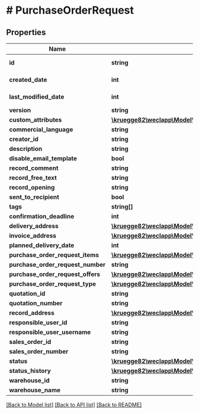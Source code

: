 # # PurchaseOrderRequest

## Properties

Name | Type | Description | Notes
------------ | ------------- | ------------- | -------------
**id** | **string** |  | [optional] [readonly]
**created_date** | **int** |  | [optional] [readonly]
**last_modified_date** | **int** |  | [optional] [readonly]
**version** | **string** |  | [optional]
**custom_attributes** | [**\kruegge82\weclapp\Model\CustomAttribute[]**](CustomAttribute.md) |  | [optional]
**commercial_language** | **string** |  | [optional]
**creator_id** | **string** |  | [optional]
**description** | **string** |  | [optional]
**disable_email_template** | **bool** |  | [optional]
**record_comment** | **string** |  | [optional]
**record_free_text** | **string** |  | [optional]
**record_opening** | **string** |  | [optional]
**sent_to_recipient** | **bool** |  | [optional]
**tags** | **string[]** |  | [optional]
**confirmation_deadline** | **int** |  | [optional]
**delivery_address** | [**\kruegge82\weclapp\Model\RecordAddress**](RecordAddress.md) |  | [optional]
**invoice_address** | [**\kruegge82\weclapp\Model\RecordAddress**](RecordAddress.md) |  | [optional]
**planned_delivery_date** | **int** |  | [optional]
**purchase_order_request_items** | [**\kruegge82\weclapp\Model\PurchaseOrderRequestItem[]**](PurchaseOrderRequestItem.md) |  | [optional]
**purchase_order_request_number** | **string** |  | [optional]
**purchase_order_request_offers** | [**\kruegge82\weclapp\Model\PurchaseOrderRequestOffer[]**](PurchaseOrderRequestOffer.md) |  | [optional]
**purchase_order_request_type** | [**\kruegge82\weclapp\Model\PurchaseOrderRequestType**](PurchaseOrderRequestType.md) |  | [optional]
**quotation_id** | **string** |  | [optional]
**quotation_number** | **string** |  | [optional]
**record_address** | [**\kruegge82\weclapp\Model\RecordAddress**](RecordAddress.md) |  | [optional]
**responsible_user_id** | **string** |  | [optional]
**responsible_user_username** | **string** |  | [optional]
**sales_order_id** | **string** |  | [optional]
**sales_order_number** | **string** |  | [optional]
**status** | [**\kruegge82\weclapp\Model\PurchaseOrderRequestStatusType**](PurchaseOrderRequestStatusType.md) |  | [optional]
**status_history** | [**\kruegge82\weclapp\Model\PurchaseOrderRequestStatusHistory[]**](PurchaseOrderRequestStatusHistory.md) |  | [optional]
**warehouse_id** | **string** |  | [optional]
**warehouse_name** | **string** |  | [optional]

[[Back to Model list]](../../README.md#models) [[Back to API list]](../../README.md#endpoints) [[Back to README]](../../README.md)
